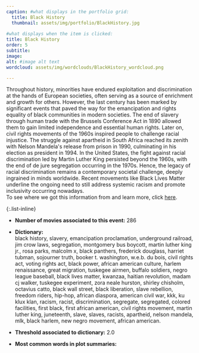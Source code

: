 ```yaml
---
caption: #what displays in the portfolio grid:
  title: Black History
  thumbnail: assets/img/portfolio/BlackHistory.jpg
  
#what displays when the item is clicked:
title: Black History
order: 5
subtitle: 
image: 
alt: #image alt text
wordcloud: assets/img/wordclouds/BlackHistory_wordcloud.png

---
```

Throughout history, minorities have endured exploitation and discrimination at the hands of European societies, often serving as a source of enrichment and growth for others. However, the last century has been marked by significant events that paved the way for the emancipation and rights equality of black communities in modern societies. The end of slavery through human trade with the Brussels Conference Act in 1890 allowed them to gain limited independence and essential human rights. Later on, civil rights movements of the 1960s inspired people to challenge racial injustice. The struggle against apartheid in South Africa reached its zenith with Nelson Mandela's release from prison in 1990, culminating in his election as president in 1994. In the United States, the fight against racial discrimination led by Martin Luther King persisted beyond the 1960s, with the end of de jure segregation occurring in the 1970s. Hence, the legacy of racial discrimination remains a contemporary societal challenge, deeply ingrained in minds worldwide. Recent movements like Black Lives Matter underline the ongoing need to still address systemic racism and promote inclusivity occurring nowadays.\
To see where we got this information from and learn more, click [here](https://en.wikipedia.org/wiki/African-American_history).

{:.list-inline} 
- **Number of movies associated to this event:** 286

- **Dictionary:**\
black history, slavery, emancipation proclamation, underground railroad, jim crow laws, segregation, montgomery bus boycott, martin luther king jr., rosa parks, malcolm x, black panthers, frederick douglass, harriet tubman, sojourner truth, booker t. washington, w.e.b. du bois, civil rights act, voting rights act, black power, african american culture, harlem renaissance, great migration, tuskegee airmen, buffalo soldiers, negro league baseball, black lives matter, kwanzaa, haitian revolution, madam cj walker, tuskegee experiment, zora neale hurston, shirley chisholm, octavius catto, black wall street, black liberation, slave rebellion, freedom riders, hip-hop, african diaspora, american civil war, kkk, ku klux klan, racism, racist, discrimination, segregate, segregated, colored facilities, first black, first african american, civil rights movement, martin luther king, juneteenth, slave, slaves, racists, apartheid, nelson mandela, mlk, black harlem, new negro movement, african american.

- **Threshold associated to dictionary:** 2.0

- **Most common words in plot summaries:** 
